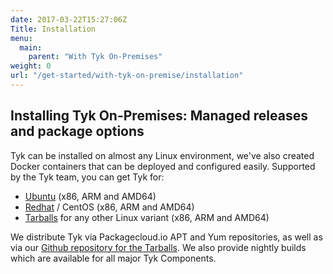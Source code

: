 ```yaml
---
date: 2017-03-22T15:27:06Z
Title: Installation
menu:
  main:
    parent: "With Tyk On-Premises"
weight: 0
url: "/get-started/with-tyk-on-premise/installation"
---
```


## Installing Tyk On-Premises: Managed releases and package options

Tyk can be installed on almost any Linux environment, we've also created Docker containers that can be deployed and configured easily. Supported by the Tyk team, you can get Tyk for:

* [Ubuntu][1] (x86, ARM and AMD64)
* [Redhat][2] / CentOS (x86, ARM and AMD64)
* [Tarballs][3] for any other Linux variant (x86, ARM and AMD64)

We distribute Tyk via Packagecloud.io APT and Yum repositories, as well as via our [Github repository for the Tarballs][3]. We also provide nightly builds which are available for all major Tyk Components.



[1]: /docs/get-started/with-tyk-on-premise/installation/on-ubuntu/
[2]: /docs/get-started/with-tyk-on-premise/installation/redhat-rhel-centos/
[3]: https://github.com/TykTechnologies/tyk/releases